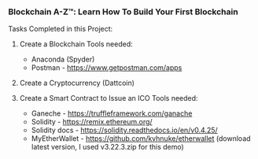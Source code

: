 ### Blockchain A-Z™: Learn How To Build Your First Blockchain



Tasks Completed in this Project:


1. Create a Blockchain
Tools needed: 
    - Anaconda (Spyder)
    - Postman - https://www.getpostman.com/apps
    
2. Create a Cryptocurrency (Dattcoin)

3. Create a Smart Contract to Issue an ICO 
Tools needed: 
    - Ganeche - https://truffleframework.com/ganache
    - Solidity - https://remix.ethereum.org/
    - Solidity docs - https://solidity.readthedocs.io/en/v0.4.25/
    - MyEtherWallet - https://github.com/kvhnuke/etherwallet
        (download latest version, I used v3.22.3.zip for this demo)


